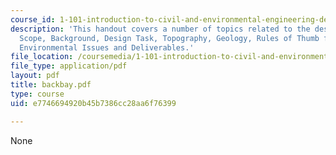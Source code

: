 ```yaml
---
course_id: 1-101-introduction-to-civil-and-environmental-engineering-design-i-fall-2006
description: 'This handout covers a number of topics related to the design project:
  Scope, Background, Design Task, Topography, Geology, Rules of Thumb for Foundations,
  Environmental Issues and Deliverables.'
file_location: /coursemedia/1-101-introduction-to-civil-and-environmental-engineering-design-i-fall-2006/e7746694920b45b7386cc28aa6f76399_backbay.pdf
file_type: application/pdf
layout: pdf
title: backbay.pdf
type: course
uid: e7746694920b45b7386cc28aa6f76399

---
```

None